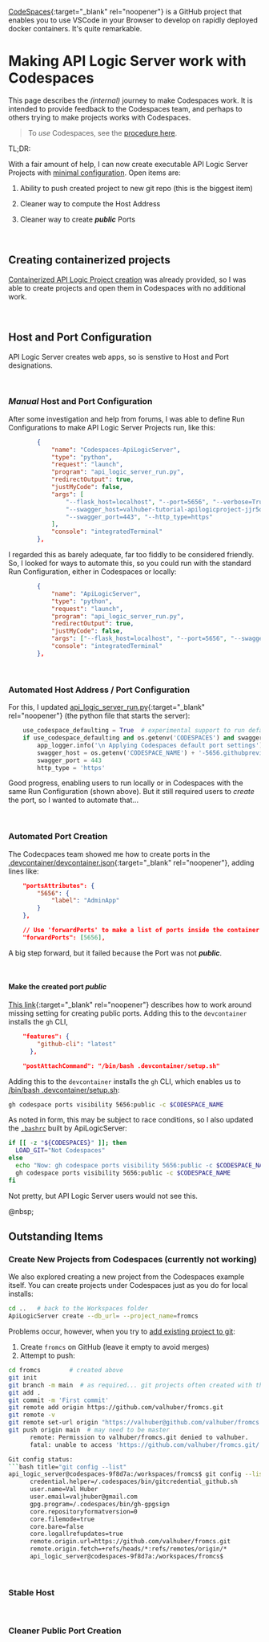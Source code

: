 [CodeSpaces](https://github.com/features/codespaces){:target="_blank" rel="noopener"} is a GitHub project that enables you to use VSCode in your Browser to develop on rapidly deployed docker containers.  It's quite remarkable.  

# Making API Logic Server work with Codespaces

This page describes the _(internal)_ journey to make Codespaces work.  It is intended to provide feedback to the Codespaces team, and perhaps to others trying to make projects works with Codespaces.

> To _use_ Codespaces, see the [procedure here](../Manage-GitHub).

TL;DR:

With a fair amount of help, I can now create executable API Logic Server Projects with [minimal configuration]().  Open items are:

1. Ability to push created project to new git repo (this is the biggest item)

2. Cleaner way to compute the Host Address

3. Cleaner way to create ___public___ Ports

&nbsp;

## Creating containerized projects

[Containerized API Logic Project creation](../Tech-Docker/#creating-containerized-api-logic-server-projects-for-vscode) was already provided, so I was able to create projects and open them in Codespaces with no additional work.

&nbsp;

## Host and Port Configuration

API Logic Server creates web apps, so is senstive to Host and Port designations.  

&nbsp;

### _Manual_ Host and Port Configuration

After some investigation and help from forums, I was able to define Run Configurations to make API Logic Server Projects run, like this:

```json
        {
            "name": "Codespaces-ApiLogicServer",
            "type": "python",
            "request": "launch",
            "program": "api_logic_server_run.py",
            "redirectOutput": true,
            "justMyCode": false,
            "args": [
                "--flask_host=localhost", "--port=5656", "--verbose=True",
                "--swagger_host=valhuber-tutorial-apilogicproject-jjr5qwg72vxg-5656.githubpreview.dev", 
                "--swagger_port=443", "--http_type=https"
            ],
            "console": "integratedTerminal"
        },
```

I regarded this as barely adequate, far too fiddly to be considered friendly.  So, I looked for ways to automate this, so you could run with the standard Run Configuration, either in Codespaces or locally:

```json
        {
            "name": "ApiLogicServer",
            "type": "python",
            "request": "launch",
            "program": "api_logic_server_run.py",
            "redirectOutput": true,
            "justMyCode": false,
            "args": ["--flask_host=localhost", "--port=5656", "--swagger_host=localhost", "--verbose=False"],
            "console": "integratedTerminal"
        },
```

&nbsp;

### Automated Host Address / Port Configuration

For this, I updated [api_logic_server_run.py](https://github.com/valhuber/ApiLogicServer/blob/main/api_logic_server_cli/project_prototype/api_logic_server_run.py){:target="_blank" rel="noopener"} (the python file that starts the server):

```python
    use_codespace_defaulting = True  # experimental support to run default launch config
    if use_codespace_defaulting and os.getenv('CODESPACES') and swagger_host == 'localhost':
        app_logger.info('\n Applying Codespaces default port settings')
        swagger_host = os.getenv('CODESPACE_NAME') + '-5656.githubpreview.dev'
        swagger_port = 443
        http_type = 'https'
```

Good progress, enabling users to run locally or in Codespaces with the same Run Configuration (shown above).  But it still required users to _create_ the port, so I wanted to automate that...

&nbsp;

### Automated Port Creation

The Codecpaces team showed me how to create ports in the [.devcontainer/devcontainer.json](https://github.com/ApiLogicServer/ApiLogicProject/blob/main/.devcontainer/devcontainer.json){:target="_blank" rel="noopener"}, adding lines like:

```json
	"portsAttributes": {
		"5656": {
			"label": "AdminApp"
		}
	},

	// Use 'forwardPorts' to make a list of ports inside the container available locally.
	"forwardPorts": [5656],
```

A big step forward, but it failed because the Port was not ___public___.

&nbsp;

#### Make the created port _public_

[This link](https://github.com/orgs/community/discussions/4068){:target="_blank" rel="noopener"} describes how to work around missing setting for creating public ports.  Adding this to the `devcontainer` installs the `gh` CLI,

```json	
	"features": {
		"github-cli": "latest"
	  },

	"postAttachCommand": "/bin/bash .devcontainer/setup.sh"
```

Adding this to the `devcontainer` installs the `gh` CLI, which enables us to [/bin/bash .devcontainer/setup.sh](https://github.com/ApiLogicServer/ApiLogicProject/blob/main/.devcontainer/setup.sh):

```bash
gh codespace ports visibility 5656:public -c $CODESPACE_NAME
```

As noted in form, this may be subject to race conditions, so I also updated the [`.bashrc`](https://github.com/valhuber/ApiLogicServer/blob/main/.bashrc) built by ApiLogicServer:

```bash
if [[ -z "${CODESPACES}" ]]; then
  LOAD_GIT="Not Codespaces"
else
  echo "Now: gh codespace ports visibility 5656:public -c $CODESPACE_NAME"
  gh codespace ports visibility 5656:public -c $CODESPACE_NAME
fi
```

Not pretty, but API Logic Server users would not see this.

@nbsp;

## Outstanding Items

### Create New Projects from Codespaces (currently not working)

We also explored creating a new project from the Codespaces example itself.  You can create projects under Codespaces just as you do for local installs:

```bash title="Create new project in Codespaces"
cd ..   # back to the Workspaces folder
ApiLogicServer create --db_url= --project_name=fromcs
```

Problems occur, however, when you try to [add existing project to git](https://gist.github.com/alexpchin/102854243cd066f8b88e):

1. Create `fromcs` on GitHub (leave it empty to avoid merges)
2. Attempt to push:

```bash title="Push to git (fails)"
cd fromcs        # created above
git init
git branch -m main  # as required... git projects often created with this as default branch (vs. say, master)
git add .
git commit -m 'First commit'
git remote add origin https://github.com/valhuber/fromcs.git
git remote -v
git remote set-url origin "https://valhuber@github.com/valhuber/fromcs.git"
git push origin main  # may need to be master
      remote: Permission to valhuber/fromcs.git denied to valhuber.
      fatal: unable to access 'https://github.com/valhuber/fromcs.git/': The requested URL returned error: 403```

Git config status:
```bash title="git config --list"
api_logic_server@codespaces-9f8d7a:/workspaces/fromcs$ git config --list
      credential.helper=/.codespaces/bin/gitcredential_github.sh
      user.name=Val Huber
      user.email=valjhuber@gmail.com
      gpg.program=/.codespaces/bin/gh-gpgsign
      core.repositoryformatversion=0
      core.filemode=true
      core.bare=false
      core.logallrefupdates=true
      remote.origin.url=https://github.com/valhuber/fromcs.git
      remote.origin.fetch=+refs/heads/*:refs/remotes/origin/*
      api_logic_server@codespaces-9f8d7a:/workspaces/fromcs$ 
```

&nbsp;

### Stable Host

&nbsp;

### Cleaner Public Port Creation

